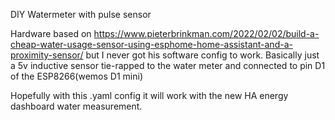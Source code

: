 DIY Watermeter with pulse sensor

Hardware based on https://www.pieterbrinkman.com/2022/02/02/build-a-cheap-water-usage-sensor-using-esphome-home-assistant-and-a-proximity-sensor/
but I never got his software config to work. 
Basically just a 5v inductive sensor tie-rapped to the water meter and connected to pin D1 of the ESP8266(wemos D1 mini)

Hopefully with this .yaml config it will work with the new HA energy dashboard water measurement.
